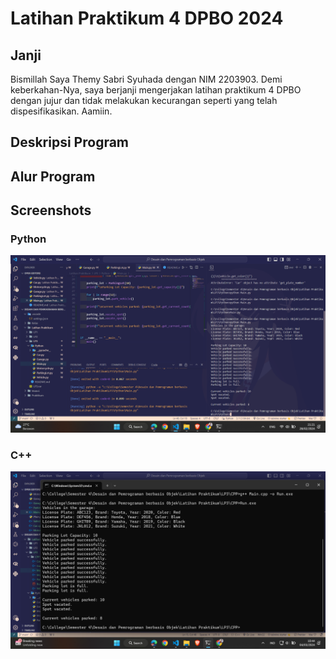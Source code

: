 # Latihan Praktikum 4 DPBO 2024

## Janji

Bismillah
Saya Themy Sabri Syuhada dengan NIM 2203903. Demi keberkahan-Nya, saya berjanji mengerjakan latihan praktikum 4 DPBO dengan jujur dan tidak melakukan kecurangan seperti yang telah dispesifikasikan.
Aamiin.

## Deskripsi Program

## Alur Program

## Screenshots

### Python

![Run Python](image.png)

### C++

![Run C++](image-1.png)

